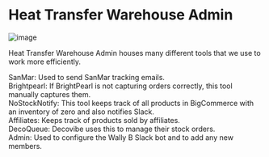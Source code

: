 # Heat Transfer Warehouse Admin

![image](https://user-images.githubusercontent.com/66180447/190233257-01748428-b7cc-481e-aa21-7386d6c9b93a.png)

Heat Transfer Warehouse Admin houses many different tools that we use to work more efficiently.

SanMar: Used to send SanMar tracking emails.  
Brightpearl: If BrightPearl is not capturing orders correctly, this tool manually captures them.  
NoStockNotify: This tool keeps track of all products in BigCommerce with an inventory of zero and also notifies Slack.  
Affiliates: Keeps track of products sold by affiliates.  
DecoQueue: Decovibe uses this to manage their stock orders.  
Admin: Used to configure the Wally B Slack bot and to add any new members.  
